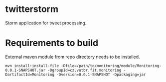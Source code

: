twitterstorm
============

Storm application for tweet processing.

Requirements to build
=====================

External maven module from repo directory needs to be installed.

	mvn install:install-file -Dfile=/path/to/monitoring/module/Monitoring-0.0.1-SNAPSHOT.jar -DgroupId=cz.vutbr.fit.monitoring -DartifactId=Monitoring -Dversion=0.0.1-SNAPSHOT -Dpackaging=jar
